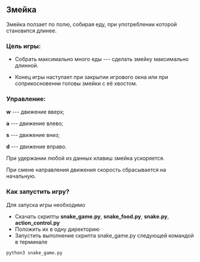 ## Змейка
Змейка ползает по полю, собирая еду, при употреблении которой 
становится длинее.

### Цель игры:
* Собрать максимально много еды --- 
сделать змейку максимально длинной.

* Конец игры наступает при закрытии игрового окна
или при соприкосновенни головы змейки с её хвостом.

### Управление:
**w** --- движение вверх;

**a** --- движение влево;
 
**s** --- движение вниз;

**d** --- движение вправо.

При удержании любой из данных клавиш змейка ускоряется.

При смене направления движения скорость сбрасывается на начальную.
### Как запустить игру?
Для запуска игры необходимо 

* Скачать скрипты 
**snake_game.py**, **snake_food.py**,
**snake.py**, **action_control.py**
* Положить их в одну директорию
* Запустить выполнение скрипта snake_game.py
следующей командой в терминале

```
python3 snake_game.py
```


